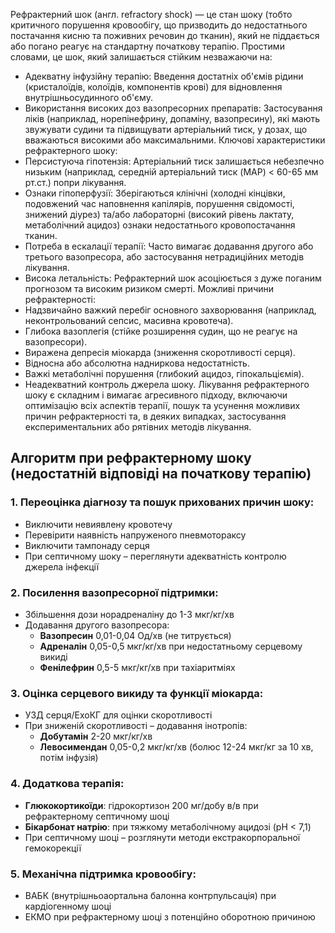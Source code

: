 Рефрактерний шок (англ. refractory shock) — це стан шоку (тобто критичного порушення кровообігу, що призводить до недостатнього постачання кисню та поживних речовин до тканин), який не піддається або погано реагує на стандартну початкову терапію.
Простими словами, це шок, який залишається стійким незважаючи на:
 * Адекватну інфузійну терапію: Введення достатніх об'ємів рідини (кристалоїдів, колоїдів, компонентів крові) для відновлення внутрішньосудинного об'єму.
 * Використання високих доз вазопресорних препаратів: Застосування ліків (наприклад, норепінефрину, допаміну, вазопресину), які мають звужувати судини та підвищувати артеріальний тиск, у дозах, що вважаються високими або максимальними.
Ключові характеристики рефрактерного шоку:
 * Персистуюча гіпотензія: Артеріальний тиск залишається небезпечно низьким (наприклад, середній артеріальний тиск (MAP) < 60-65 мм рт.ст.) попри лікування.
 * Ознаки гіпоперфузії: Зберігаються клінічні (холодні кінцівки, подовжений час наповнення капілярів, порушення свідомості, знижений діурез) та/або лабораторні (високий рівень лактату, метаболічний ацидоз) ознаки недостатнього кровопостачання тканин.
 * Потреба в ескалації терапії: Часто вимагає додавання другого або третього вазопресора, або застосування нетрадиційних методів лікування.
 * Висока летальність: Рефрактерний шок асоціюється з дуже поганим прогнозом та високим ризиком смерті.
Можливі причини рефрактерності:
 * Надзвичайно важкий перебіг основного захворювання (наприклад, неконтрольований сепсис, масивна кровотеча).
 * Глибока вазоплегія (стійке розширення судин, що не реагує на вазопресори).
 * Виражена депресія міокарда (зниження скоротливості серця).
 * Відносна або абсолютна надниркова недостатність.
 * Важкі метаболічні порушення (глибокий ацидоз, гіпокальціємія).
 * Неадекватний контроль джерела шоку.
Лікування рефрактерного шоку є складним і вимагає агресивного підходу, включаючи оптимізацію всіх аспектів терапії, пошук та усунення можливих причин рефрактерності та, в деяких випадках, застосування експериментальних або рятівних методів лікування.

## Алгоритм при рефрактерному шоку (недостатній відповіді на початкову терапію)

### 1. Переоцінка діагнозу та пошук прихованих причин шоку:
- Виключити невиявлену кровотечу
- Перевірити наявність напруженого пневмотораксу
- Виключити тампонаду серця
- При септичному шоку – переглянути адекватність контролю джерела інфекції

### 2. Посилення вазопресорної підтримки:
- Збільшення дози норадреналіну до 1-3 мкг/кг/хв
- Додавання другого вазопресора:
  - **Вазопресин** 0,01-0,04 Од/хв (не титрується)
  - **Адреналін** 0,05-0,5 мкг/кг/хв при недостатньому серцевому викиді
  - **Фенілефрин** 0,5-5 мкг/кг/хв при тахіаритміях

### 3. Оцінка серцевого викиду та функції міокарда:
- УЗД серця/ЕхоКГ для оцінки скоротливості
- При зниженій скоротливості – додавання інотропів:
  - **Добутамін** 2-20 мкг/кг/хв
  - **Левосимендан** 0,05-0,2 мкг/кг/хв (болюс 12-24 мкг/кг за 10 хв, потім інфузія)

### 4. Додаткова терапія:
- **Глюкокортикоїди**: гідрокортизон 200 мг/добу в/в при рефрактерному септичному шоці
- **Бікарбонат натрію**: при тяжкому метаболічному ацидозі (pH < 7,1)
- При септичному шоці – розглянути методи екстракорпоральної гемокорекції

### 5. Механічна підтримка кровообігу:
- ВАБК (внутрішньоаортальна балонна контрпульсація) при кардіогенному шоці
- ЕКМО при рефрактерному шоці з потенційно оборотною причиною

